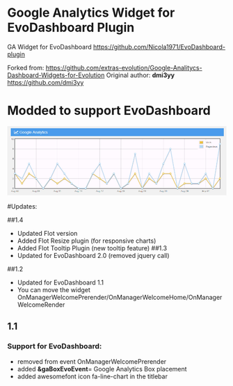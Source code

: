 Google Analytics Widget for EvoDashboard Plugin
===========================================
GA Widget for EvoDashboard https://github.com/Nicola1971/EvoDashboard-plugin

Forked from: https://github.com/extras-evolution/Google-Analitycs-Dashboard-Widgets-for-Evolution
Original author: **dmi3yy** https://github.com/dmi3yy

# Modded to support EvoDashboard

![ga evodashboard widget](https://raw.githubusercontent.com/Nicola1971/training-materials/master/Images/ga/analitycs-widget.jpg)

#Updates:

##1.4
* Updated Flot version
* Added Flot Resize plugin (for responsive charts)
* Added Flot Tooltip Plugin (new tooltip feature)
##1.3
* Updated for EvoDashboard 2.0 (removed jquery call)

##1.2
* Updated for EvoDashboard 1.1
* You can move the widget OnManagerWelcomePrerender/OnManagerWelcomeHome/OnManagerWelcomeRender

## 1.1
### Support for EvoDashboard:
* removed from event OnManagerWelcomePrerender
* added **&gaBoxEvoEvent**= Google Analytics Box placement 
* added awesomefont icon fa-line-chart in the titlebar 

